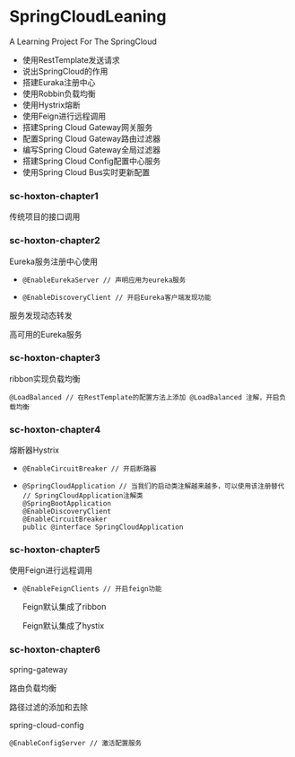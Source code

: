 # SpringCloudLeaning
A Learning Project For The SpringCloud
 - 使用RestTemplate发送请求
 - 说出SpringCloud的作用
 - 搭建Euraka注册中心
 - 使用Robbin负载均衡
 - 使用Hystrix熔断
 - 使用Feign进行远程调用
 - 搭建Spring Cloud Gateway网关服务
 - 配置Spring Cloud Gateway路由过滤器
 - 编写Spring Cloud Gateway全局过滤器
 - 搭建Spring Cloud Config配置中心服务
 - 使用Spring Cloud Bus实时更新配置

### sc-hoxton-chapter1

传统项目的接口调用

### sc-hoxton-chapter2

Eureka服务注册中心使用

- ```
  @EnableEurekaServer // 声明应用为eureka服务
  ```

- ```
  @EnableDiscoveryClient // 开启Eureka客户端发现功能
  ```

服务发现动态转发

高可用的Eureka服务

### sc-hoxton-chapter3

ribbon实现负载均衡

```
@LoadBalanced // 在RestTemplate的配置方法上添加 @LoadBalanced 注解，开启负载均衡
```

### sc-hoxton-chapter4

熔断器Hystrix

- ```
  @EnableCircuitBreaker // 开启断路器
  ```

- ```
  @SpringCloudApplication // 当我们的启动类注解越来越多，可以使用该注册替代
  // SpringCloudApplication注解类
  @SpringBootApplication
  @EnableDiscoveryClient
  @EnableCircuitBreaker
  public @interface SpringCloudApplication
  ```

### sc-hoxton-chapter5

使用Feign进行远程调用

- ```
  @EnableFeignClients // 开启feign功能
  ```

  Feign默认集成了ribbon

  Feign默认集成了hystix

### sc-hoxton-chapter6

spring-gateway

路由负载均衡

路径过滤的添加和去除

spring-cloud-config

```
@EnableConfigServer // 激活配置服务
```